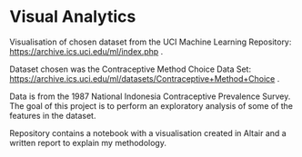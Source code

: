 # Visual Analytics
Visualisation of chosen dataset from the UCI Machine Learning Repository:
	https://archive.ics.uci.edu/ml/index.php .
	
Dataset chosen was the Contraceptive Method Choice Data Set:
	https://archive.ics.uci.edu/ml/datasets/Contraceptive+Method+Choice .
	
Data is from the 1987 National Indonesia Contraceptive Prevalence Survey.
The goal of this project is to perform an exploratory analysis of some of the features in the dataset.

Repository contains a notebook with a visualisation created in Altair and a written report to explain my methodology. 


